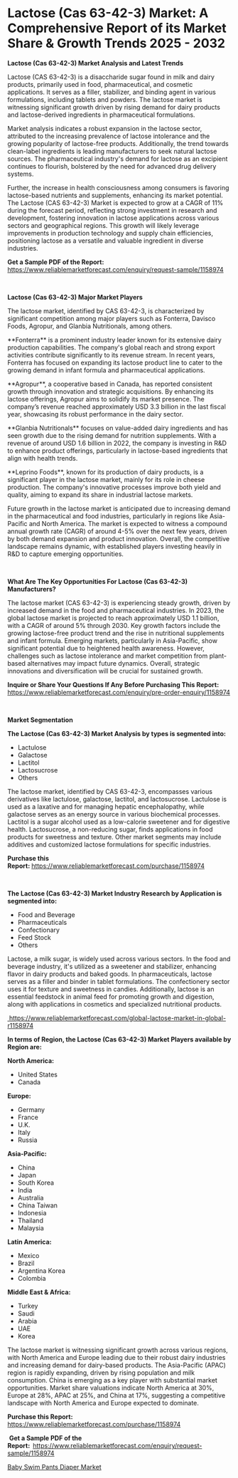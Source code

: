 <p><h1>Lactose (Cas 63-42-3) Market: A Comprehensive Report of its Market Share & Growth Trends 2025 - 2032</h1></p><p><strong>Lactose (Cas 63-42-3) Market Analysis and Latest Trends</strong></p>
<p><p>Lactose (CAS 63-42-3) is a disaccharide sugar found in milk and dairy products, primarily used in food, pharmaceutical, and cosmetic applications. It serves as a filler, stabilizer, and binding agent in various formulations, including tablets and powders. The lactose market is witnessing significant growth driven by rising demand for dairy products and lactose-derived ingredients in pharmaceutical formulations. </p><p>Market analysis indicates a robust expansion in the lactose sector, attributed to the increasing prevalence of lactose intolerance and the growing popularity of lactose-free products. Additionally, the trend towards clean-label ingredients is leading manufacturers to seek natural lactose sources. The pharmaceutical industry's demand for lactose as an excipient continues to flourish, bolstered by the need for advanced drug delivery systems.</p><p>Further, the increase in health consciousness among consumers is favoring lactose-based nutrients and supplements, enhancing its market potential. The Lactose (CAS 63-42-3) Market is expected to grow at a CAGR of 11% during the forecast period, reflecting strong investment in research and development, fostering innovation in lactose applications across various sectors and geographical regions. This growth will likely leverage improvements in production technology and supply chain efficiencies, positioning lactose as a versatile and valuable ingredient in diverse industries.</p></p>
<p><strong>Get a Sample PDF of the Report:&nbsp;</strong> <a href="https://www.reliablemarketforecast.com/enquiry/request-sample/1158974?utm_campaign=2853&utm_medium=2&utm_source=Github&utm_content=ia&utm_term=22032025&utm_id=lactose-cas-63-42-3">https://www.reliablemarketforecast.com/enquiry/request-sample/1158974</a></p>
<p>&nbsp;</p>
<p><strong>Lactose (Cas 63-42-3) Major Market Players</strong></p>
<p><p>The lactose market, identified by CAS 63-42-3, is characterized by significant competition among major players such as Fonterra, Davisco Foods, Agropur, and Glanbia Nutritionals, among others. </p><p>**Fonterra** is a prominent industry leader known for its extensive dairy production capabilities. The company's global reach and strong export activities contribute significantly to its revenue stream. In recent years, Fonterra has focused on expanding its lactose product line to cater to the growing demand in infant formula and pharmaceutical applications.</p><p>**Agropur**, a cooperative based in Canada, has reported consistent growth through innovation and strategic acquisitions. By enhancing its lactose offerings, Agropur aims to solidify its market presence. The company’s revenue reached approximately USD 3.3 billion in the last fiscal year, showcasing its robust performance in the dairy sector.</p><p>**Glanbia Nutritionals** focuses on value-added dairy ingredients and has seen growth due to the rising demand for nutrition supplements. With a revenue of around USD 1.6 billion in 2022, the company is investing in R&D to enhance product offerings, particularly in lactose-based ingredients that align with health trends.</p><p>**Leprino Foods**, known for its production of dairy products, is a significant player in the lactose market, mainly for its role in cheese production. The company's innovative processes improve both yield and quality, aiming to expand its share in industrial lactose markets.</p><p>Future growth in the lactose market is anticipated due to increasing demand in the pharmaceutical and food industries, particularly in regions like Asia-Pacific and North America. The market is expected to witness a compound annual growth rate (CAGR) of around 4-5% over the next few years, driven by both demand expansion and product innovation. Overall, the competitive landscape remains dynamic, with established players investing heavily in R&D to capture emerging opportunities.</p></p>
<p>&nbsp;</p>
<p><strong>What Are The Key Opportunities For Lactose (Cas 63-42-3) Manufacturers?</strong></p>
<p><p>The lactose market (CAS 63-42-3) is experiencing steady growth, driven by increased demand in the food and pharmaceutical industries. In 2023, the global lactose market is projected to reach approximately USD 1.1 billion, with a CAGR of around 5% through 2030. Key growth factors include the growing lactose-free product trend and the rise in nutritional supplements and infant formula. Emerging markets, particularly in Asia-Pacific, show significant potential due to heightened health awareness. However, challenges such as lactose intolerance and market competition from plant-based alternatives may impact future dynamics. Overall, strategic innovations and diversification will be crucial for sustained growth.</p></p>
<p><strong>Inquire or Share Your Questions If Any Before Purchasing This Report:</strong> <a href="https://www.reliablemarketforecast.com/enquiry/pre-order-enquiry/1158974?utm_campaign=2853&utm_medium=2&utm_source=Github&utm_content=ia&utm_term=22032025&utm_id=lactose-cas-63-42-3">https://www.reliablemarketforecast.com/enquiry/pre-order-enquiry/1158974</a></p>
<p>&nbsp;</p>
<p><strong>Market Segmentation</strong></p>
<p><strong>The Lactose (Cas 63-42-3) Market Analysis by types is segmented into:</strong></p>
<p><ul><li>Lactulose</li><li>Galactose</li><li>Lactitol</li><li>Lactosucrose</li><li>Others</li></ul></p>
<p><p>The lactose market, identified by CAS 63-42-3, encompasses various derivatives like lactulose, galactose, lactitol, and lactosucrose. Lactulose is used as a laxative and for managing hepatic encephalopathy, while galactose serves as an energy source in various biochemical processes. Lactitol is a sugar alcohol used as a low-calorie sweetener and for digestive health. Lactosucrose, a non-reducing sugar, finds applications in food products for sweetness and texture. Other market segments may include additives and customized lactose formulations for specific industries.</p></p>
<p><strong>Purchase this Report:&nbsp;</strong><a href="https://www.reliablemarketforecast.com/purchase/1158974?utm_campaign=2853&utm_medium=2&utm_source=Github&utm_content=ia&utm_term=22032025&utm_id=lactose-cas-63-42-3">https://www.reliablemarketforecast.com/purchase/1158974</a></p>
<p>&nbsp;</p>
<p><strong>The Lactose (Cas 63-42-3) Market Industry Research by Application is segmented into:</strong></p>
<p><ul><li>Food and Beverage</li><li>Pharmaceuticals</li><li>Confectionary</li><li>Feed Stock</li><li>Others</li></ul></p>
<p><p>Lactose, a milk sugar, is widely used across various sectors. In the food and beverage industry, it's utilized as a sweetener and stabilizer, enhancing flavor in dairy products and baked goods. In pharmaceuticals, lactose serves as a filler and binder in tablet formulations. The confectionery sector uses it for texture and sweetness in candies. Additionally, lactose is an essential feedstock in animal feed for promoting growth and digestion, along with applications in cosmetics and specialized nutritional products.</p></p>
<p><a href="https://www.reliablemarketforecast.com/global-lactose-market-in-global-r1158974?utm_campaign=2853&utm_medium=2&utm_source=Github&utm_content=ia&utm_term=22032025&utm_id=lactose-cas-63-42-3">&nbsp;https://www.reliablemarketforecast.com/global-lactose-market-in-global-r1158974</a></p>
<p><strong>In terms of Region, the Lactose (Cas 63-42-3) Market Players available by Region are:</strong></p>
<p>
    <p> <strong> North America: </strong>
        <ul>
            <li>United States</li>
            <li>Canada</li>
        </ul>
        </p> 
    <p> <strong> Europe: </strong>
        <ul>
            <li>Germany</li>
            <li>France</li>
            <li>U.K.</li>
            <li>Italy</li>
            <li>Russia</li>
        </ul>
        </p> 
    <p> <strong> Asia-Pacific: </strong>
        <ul>
            <li>China</li>
            <li>Japan</li>
            <li>South Korea</li>
            <li>India</li>
            <li>Australia</li>
            <li>China Taiwan</li>
            <li>Indonesia</li>
            <li>Thailand</li>
            <li>Malaysia</li>
        </ul>
        </p> 
    <p> <strong> Latin America: </strong>
        <ul>
            <li>Mexico</li>
            <li>Brazil</li>
            <li>Argentina Korea</li>
            <li>Colombia</li>
        </ul>
        </p> 
    <p> <strong> Middle East & Africa: </strong>
        <ul>
            <li>Turkey</li>
            <li>Saudi</li>
            <li>Arabia</li>
            <li>UAE</li>
            <li>Korea</li>
        </ul>
    </p>
    </p>
<p><p>The lactose market is witnessing significant growth across various regions, with North America and Europe leading due to their robust dairy industries and increasing demand for dairy-based products. The Asia-Pacific (APAC) region is rapidly expanding, driven by rising population and milk consumption. China is emerging as a key player with substantial market opportunities. Market share valuations indicate North America at 30%, Europe at 28%, APAC at 25%, and China at 17%, suggesting a competitive landscape with North America and Europe expected to dominate.</p></p>
<p><strong>Purchase this Report: </strong><a href="https://www.reliablemarketforecast.com/purchase/1158974?utm_campaign=2853&utm_medium=2&utm_source=Github&utm_content=ia&utm_term=22032025&utm_id=lactose-cas-63-42-3">https://www.reliablemarketforecast.com/purchase/1158974</a></p>
<p>&nbsp;<strong>Get a Sample PDF of the Report:&nbsp;&nbsp;</strong><a href="https://www.reliablemarketforecast.com/enquiry/request-sample/1158974?utm_campaign=2853&utm_medium=2&utm_source=Github&utm_content=ia&utm_term=22032025&utm_id=lactose-cas-63-42-3">https://www.reliablemarketforecast.com/enquiry/request-sample/1158974</a></p>
<p><strong></strong></p>
<p><p><a href="https://github.com/ternainglin/Market-Research-Report-List-1/blob/main/baby-swim-pants-diaper-market.md?utm_campaign=2853&utm_medium=2&utm_source=Github&utm_content=ia&utm_term=22032025&utm_id=lactose-cas-63-42-3">Baby Swim Pants Diaper Market</a></p></p>